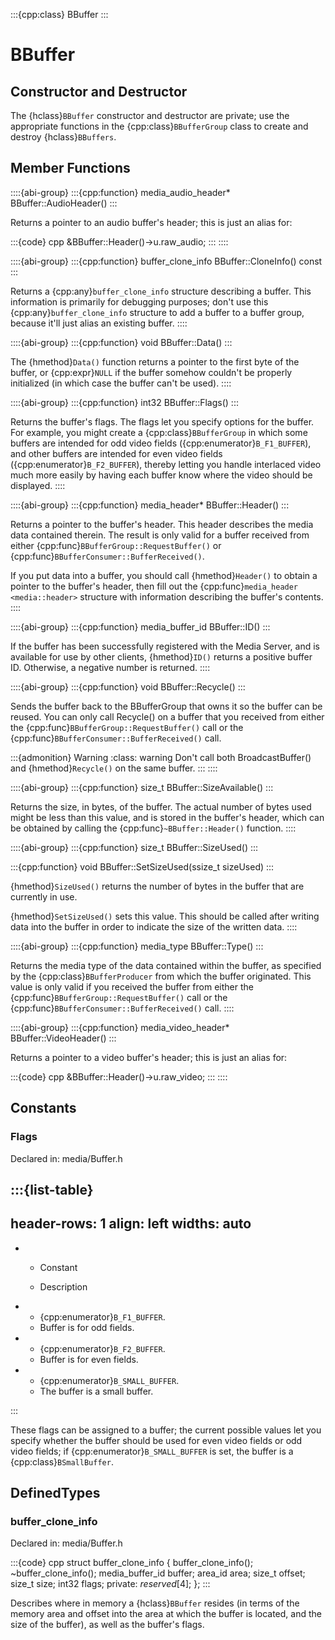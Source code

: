 :::{cpp:class} BBuffer
:::

# BBuffer

## Constructor and Destructor

The {hclass}`BBuffer` constructor and destructor are private; use the
appropriate functions in the {cpp:class}`BBufferGroup` class to create and
destroy {hclass}`BBuffers`.

## Member Functions

::::{abi-group}
:::{cpp:function} media_audio_header* BBuffer::AudioHeader()
:::

Returns a pointer to an audio buffer's header; this is just an alias for:

:::{code} cpp
&BBuffer::Header()->u.raw_audio;
:::
::::

::::{abi-group}
:::{cpp:function} buffer_clone_info BBuffer::CloneInfo() const
:::

Returns a {cpp:any}`buffer_clone_info` structure describing a buffer. This
information is primarily for debugging purposes; don't use this
{cpp:any}`buffer_clone_info` structure to add a buffer to a buffer group,
because it'll just alias an existing buffer.
::::

::::{abi-group}
:::{cpp:function} void BBuffer::Data()
:::

The {hmethod}`Data()` function returns a pointer to the first byte of the
buffer, or {cpp:expr}`NULL` if the buffer somehow couldn't be properly
initialized (in which case the buffer can't be used).
::::

::::{abi-group}
:::{cpp:function} int32 BBuffer::Flags()
:::

Returns the buffer's flags. The flags let you specify options for the
buffer. For example, you might create a {cpp:class}`BBufferGroup` in which
some buffers are intended for odd video fields
({cpp:enumerator}`B_F1_BUFFER`), and other buffers are intended for even
video fields ({cpp:enumerator}`B_F2_BUFFER`), thereby letting you handle
interlaced video much more easily by having each buffer know where the
video should be displayed.
::::

::::{abi-group}
:::{cpp:function} media_header* BBuffer::Header()
:::

Returns a pointer to the buffer's header. This header describes the media
data contained therein. The result is only valid for a buffer received from
either {cpp:func}`BBufferGroup::RequestBuffer()` or
{cpp:func}`BBufferConsumer::BufferReceived()`.

If you put data into a buffer, you should call {hmethod}`Header()` to
obtain a pointer to the buffer's header, then fill out the
{cpp:func}`media_header <media::header>` structure with information
describing the buffer's contents.
::::

::::{abi-group}
:::{cpp:function} media_buffer_id BBuffer::ID()
:::

If the buffer has been successfully registered with the Media Server, and
is available for use by other clients, {hmethod}`ID()` returns a positive
buffer ID. Otherwise, a negative number is returned.
::::

::::{abi-group}
:::{cpp:function} void BBuffer::Recycle()
:::

Sends the buffer back to the BBufferGroup that owns it so the buffer can
be reused. You can only call Recycle() on a buffer that you received from
either the {cpp:func}`BBufferGroup::RequestBuffer()` call or the
{cpp:func}`BBufferConsumer::BufferReceived()` call.

:::{admonition} Warning
:class: warning
Don't call both BroadcastBuffer() and {hmethod}`Recycle()` on the same
buffer.
:::
::::

::::{abi-group}
:::{cpp:function} size_t BBuffer::SizeAvailable()
:::

Returns the size, in bytes, of the buffer. The actual number of bytes used
might be less than this value, and is stored in the buffer's header, which
can be obtained by calling the {cpp:func}`~BBuffer::Header()` function.
::::

::::{abi-group}
:::{cpp:function} size_t BBuffer::SizeUsed()
:::

:::{cpp:function} void BBuffer::SetSizeUsed(ssize_t sizeUsed)
:::

{hmethod}`SizeUsed()` returns the number of bytes in the buffer that are
currently in use.

{hmethod}`SetSizeUsed()` sets this value. This should be called after
writing data into the buffer in order to indicate the size of the written
data.
::::

::::{abi-group}
:::{cpp:function} media_type BBuffer::Type()
:::

Returns the media type of the data contained within the buffer, as
specified by the {cpp:class}`BBufferProducer` from which the buffer
originated. This value is only valid if you received the buffer from either
the {cpp:func}`BBufferGroup::RequestBuffer()` call or the
{cpp:func}`BBufferConsumer::BufferReceived()` call.
::::

::::{abi-group}
:::{cpp:function} media_video_header* BBuffer::VideoHeader()
:::

Returns a pointer to a video buffer's header; this is just an alias for:

:::{code} cpp
&BBuffer::Header()->u.raw_video;
:::
::::

## Constants

### Flags

Declared in: media/Buffer.h

:::{list-table}
---
header-rows: 1
align: left
widths: auto
---
-
	- Constant

	- Description

-
	- {cpp:enumerator}`B_F1_BUFFER`.
	- Buffer is for odd fields.
-
	- {cpp:enumerator}`B_F2_BUFFER`.
	- Buffer is for even fields.
-
	- {cpp:enumerator}`B_SMALL_BUFFER`.
	- The buffer is a small buffer.

:::

These flags can be assigned to a buffer; the current possible values let
you specify whether the buffer should be used for even video fields or odd
video fields; if {cpp:enumerator}`B_SMALL_BUFFER` is set, the buffer is a
{cpp:class}`BSmallBuffer`.

## DefinedTypes

### buffer_clone_info

Declared in: media/Buffer.h

:::{code} cpp
struct buffer_clone_info {
   buffer_clone_info();
   ~buffer_clone_info();
   media_buffer_id buffer;
   area_id area;
   size_t offset;
   size_t size;
   int32 flags;
private:
   _reserved_[4];
};
:::

Describes where in memory a {hclass}`BBuffer` resides (in terms of the
memory area and offset into the area at which the buffer is located, and
the size of the buffer), as well as the buffer's flags.
